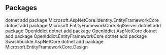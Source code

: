 #


## Packages

dotnet add package Microsoft.AspNetCore.Identity.EntityFrameworkCore
dotnet add package Microsoft.EntityFrameworkCore.SqlServer
dotnet add package OpenIddict
dotnet add package OpenIddict.AspNetCore
dotnet add package OpenIddict.EntityFrameworkCore
dotnet add package Swashbuckle.AspNetCore
dotnet add package Microsoft.EntityFrameworkCore.Design

###
